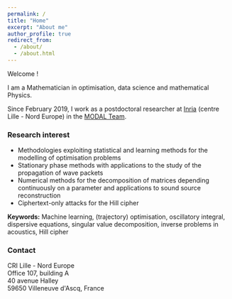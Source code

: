 ```yaml
---
permalink: /
title: "Home"
excerpt: "About me"
author_profile: true
redirect_from: 
  - /about/
  - /about.html
---
```


Welcome !

I am a Mathematician in optimisation, data science and mathematical Physics.<br />

Since February 2019, I work as a postdoctoral researcher at [Inria](https://www.inria.fr/) (centre Lille - Nord Europe) in the [MODAL Team](https://team.inria.fr/modal/).

### Research interest

* Methodologies exploiting statistical and learning methods for the modelling of optimisation problems
* Stationary phase methods with applications to the study of the propagation of wave packets
* Numerical methods for the decomposition of matrices depending continuously on a parameter and applications to sound source reconstruction
* Ciphertext-only attacks for the Hill cipher

**Keywords:** Machine learning, (trajectory) optimisation, oscillatory integral, dispersive equations, singular value decomposition, inverse problems in acoustics, Hill cipher

### Contact

CRI Lille - Nord Europe\
Office 107, building A\
40 avenue Halley\
59650 Villeneuve d'Ascq, France